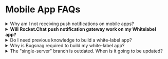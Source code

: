 # Mobile App FAQs

<details>

<summary>Why am I not receiving push notifications on mobile apps?</summary>

First, please make sure you understand our Push Notification workflow, and the app should be receiving a push notification. If you're using [Rocket.Chat SaaS](https://docs.rocket.chat/rocket.chat-saas/cloud-account), make sure you have enough Push Notification quota. If you're self-hosted, make sure your gateway is properly configured.

</details>

<details>

<summary><strong>Will</strong> <strong>Rocket.Chat</strong> <strong>push notification gateway work on my Whitelabel app?</strong></summary>

No, Rocket.Chat gateway works only for Rocket.Chat apps on the stores. You'll need to [configure push notification](mobile-app-white-labelling/configuring-push-notifications.md) on your server.

</details>

<details>

<summary>Do I need previous knowledge to build a white-label app?</summary>

Yes, you'll need intermediate iOS and Android experience to be able to build and upload your apps to the stores.

</details>

<details>

<summary>Why is Bugsnag required to build my white-label app?</summary>

Every app should contain some level of error tracking so you can find issues happening and fix them.\
If you find any bugs on your app built from the source, you can contribute back to the community or open a new issue on our [Github Repository](https://github.com/RocketChat/Rocket.Chat.ReactNative/), and we can fix them on an upcoming version of the app.\
A bug might be caused during the white-label process, so it's important to be aware. If you know the risks and still want to remove Bugsnag from your app, you can follow their [installation guide](https://docs.bugsnag.com/platforms/react-native/react-native/#installation-and-configuration), but undo everything. Additionally, if you think we should remove the Bugsnag dependency from our project, let us know by [filing an issue](https://github.com/RocketChat/Rocket.Chat.ReactNative/issues/new), and we're happy to discuss it with you further!

</details>

<details>

<summary>The "single-server" branch is outdated. When is it going to be updated?</summary>

We always keep the white-label up-to-date to the [Rocket.Chat](http://rocket.chat) apps on App Store and Google Play. Once a new version is released, we update it to match the new content.

</details>
